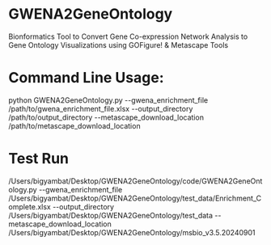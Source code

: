 # GWENA2GeneOntology
Bionformatics Tool to Convert Gene Co-expression Network Analysis to Gene Ontology Visualizations using GOFigure! & Metascape Tools

# Command Line Usage:
python GWENA2GeneOntology.py --gwena_enrichment_file /path/to/gwena_enrichment_file.xlsx --output_directory /path/to/output_directory --metascape_download_location /path/to/metascape_download_location

# Test Run
/Users/bigyambat/Desktop/GWENA2GeneOntology/code/GWENA2GeneOntology.py --gwena_enrichment_file /Users/bigyambat/Desktop/GWENA2GeneOntology/test_data/Enrichment_Complete.xlsx --output_directory /Users/bigyambat/Desktop/GWENA2GeneOntology/test_data --metascape_download_location /Users/bigyambat/Desktop/GWENA2GeneOntology/msbio_v3.5.20240901

